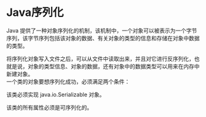 # Java序列化  
Java 提供了一种对象序列化的机制，该机制中，一个对象可以被表示为一个字节序列，该字节序列包括该对象的数据、有关对象的类型的信息和存储在对象中数据的类型。

将序列化对象写入文件之后，可以从文件中读取出来，并且对它进行反序列化，也就是说，对象的类型信息、对象的数据，还有对象中的数据类型可以用来在内存中新建对象。  
一个类的对象要想序列化成功，必须满足两个条件：

该类必须实现 java.io.Serializable 对象。

该类的所有属性必须是可序列化的。